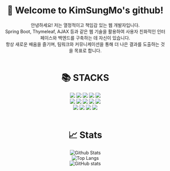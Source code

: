 <!--
**kimsungmo0108/kimsungmo0108** is a ✨ _special_ ✨ repository because its `README.md` (this file) appears on your GitHub profile.

Here are some ideas to get you started:

- 🔭 I’m currently working on ...
- 🌱 I’m currently learning ...
- 👯 I’m looking to collaborate on ...
- 🤔 I’m looking for help with ...
- 💬 Ask me about ...
- 📫 How to reach me: ...
- 😄 Pronouns: ...
- ⚡ Fun fact: ...
-->

<h1 align=center>👋 Welcome to KimSungMo's github!</h1>
<div align=center>
안녕하세요! 저는 열정적이고 책임감 있는 웹 개발자입니다. 
<br>
Spring Boot, Thymeleaf, AJAX 등과 같은 웹 기술을 활용하여 사용자 친화적인 인터페이스와 백엔드를 구축하는 데 자신이 있습니다.
<br>
항상 새로운 배움을 즐기며, 팀워크와 커뮤니케이션을 통해 더 나은 결과를 도출하는 것을 목표로 합니다.
</div>

<br>
<div align=center><h1>📚 STACKS</h1></div>
<div align=center> 
  <img src="https://img.shields.io/badge/html5-E34F26?style=for-the-badge&logo=html5&logoColor=white"> 
  <img src="https://img.shields.io/badge/css-1572B6?style=for-the-badge&logo=css3&logoColor=white"> 
  <img src="https://img.shields.io/badge/javascript-F7DF1E?style=for-the-badge&logo=javascript&logoColor=black"> 
  <img src="https://img.shields.io/badge/jquery-0769AD?style=for-the-badge&logo=jquery&logoColor=white">
  <img src="https://img.shields.io/badge/jpa-59666C?style=for-the-badge&logo=jpa&logoColor=white">
  <br>

  <img src="https://img.shields.io/badge/java-007396?style=for-the-badge&logo=java&logoColor=white"> 
  <img src="https://img.shields.io/badge/mysql-4479A1?style=for-the-badge&logo=mysql&logoColor=white"> 
  <img src="https://img.shields.io/badge/bootstrap-7952B3?style=for-the-badge&logo=bootstrap&logoColor=white">
  <img src="https://img.shields.io/badge/thymeleaf-005F0F?style=for-the-badge&logo=thymeleaf&logoColor=white">
  <img src="https://img.shields.io/badge/mybatis-DD282E?style=for-the-badge&logo=mybatis&logoColor=white">
  <br>

  <img src="https://img.shields.io/badge/linux-FCC624?style=for-the-badge&logo=linux&logoColor=black"> 
  <img src="https://img.shields.io/badge/springboot-6DB33F?style=for-the-badge&logo=springboot&logoColor=white">
  <img src="https://img.shields.io/badge/naver cloud service-03C75A?style=for-the-badge&logo=naver&logoColor=white">
  <img src="https://img.shields.io/badge/github-181717?style=for-the-badge&logo=github&logoColor=white">
  <br>
</div>

<br>
<div align=center><h1>📈 Stats</h1></div>
<div align=center> 
  
  ![Github Stats](https://github-readme-stats.vercel.app/api?username=kimsungmo0108&show_icons=true)
  <br>
  ![Top Langs](https://github-readme-stats.vercel.app/api/top-langs/?username=kimsungmo0108&layout=compact)
  <br>
  ![GitHub stats](https://github-readme-stats.vercel.app/api?username=kimsungmo0108&hide=contribs,prs&show_icons=true&theme=graywhite)
  
</div>

